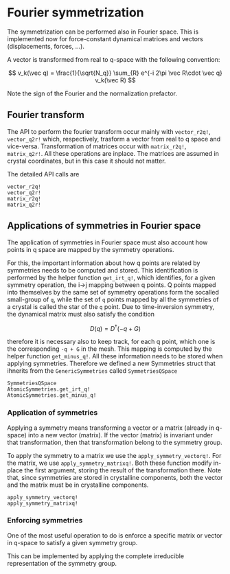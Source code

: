 # Fourier symmetrization

The symmetrization can be performed also in Fourier space.
This is implemented now for force-constant dynamical matrices and vectors (displacements, forces, ...).

A vector is transformed from real to q-space with the following convention:

$$
v_k(\vec q) = \frac{1}{\sqrt{N_q}} \sum_{R} e^{-i 2\pi \vec R\cdot \vec q} v_k(\vec R)
$$

Note the sign of the Fourier and the normalization prefactor.

## Fourier transform

The API to perform the fourier transform occur mainly with `vector_r2q!`, `vector_q2r!` which, respectively, trasform a vector from real to q space and vice-versa. Transformation of matrices occur with `matrix_r2q!`, `matrix_q2r!`. All these operations are inplace. The matrices are assumed in crystal coordinates, but in this case it should not matter.

The detailed API calls are

```@docs
vector_r2q!
vector_q2r!
matrix_r2q!
matrix_q2r!
```


## Applications of symmetries in Fourier space

The application of symmetries in Fourier space must also account how points in q space are mapped by the symmetry operations.

For this, the important information about how q points are related by symmetries
needs to be computed and stored.
This identification is performed by the helper function `get_irt_q!`, which identifies, for a given symmetry operation, the i->j mapping between q points. Q points mapped into themselves by the same set of symmetry operations form the socalled small-group of ``q``, while the set of ``q`` points mapped by all the symmetries of a crystal is called the star of the ``q`` point.
Due to time-inversion symmetry, the dynamical matrix must also satisfy the condition

$$
D(q) = D^\dagger(-q + G)
$$

therefore it is necessary also to keep track, for each q point, which one is the corresponding ``-q + G`` in the mesh. This mapping is computed by the helper function `get_minus_q!`. All these information needs to be stored when applying symmetries. Therefore we defined a new Symmetries struct that ihnerits from the `GenericSymmetries` called `SymmetriesQSpace`

```@docs
SymmetriesQSpace
AtomicSymmetries.get_irt_q!
AtomicSymmetries.get_minus_q!
```

### Application of symmetries

Applying a symmetry means transforming a vector or a matrix (already in q-space) into a new vector (matrix). If the vector (matrix) is invariant under that transformation, then that transformation belong to the symmetry group.

To apply the symmetry to a matrix we use the `apply_symmetry_vectorq!`. For the matrix, we use `apply_symmetry_matrixq!`. Both these function modify in-place the first argument, storing the result of the transformation there.
Note that, since symmetries are stored in crystalline components, both the vector and the matrix must be in crystalline components. 

```@docs
apply_symmetry_vectorq!
apply_symmetry_matrixq!
```

### Enforcing symmetries

One of the most useful operation to do is enforce a specific matrix or vector in q-space to satisfy a given symmetry group.

This can be implemented by applying the complete irreducible representation of the symmetry group.



 
